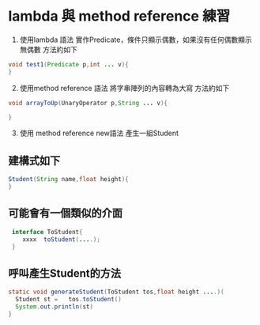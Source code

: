 # lambda 與 method reference 練習
1. 使用lambda 語法 實作Predicate，條件只顯示偶數，如果沒有任何偶數顯示無偶數
 方法約如下 
 ```java
 void test1(Predicate p,int ... v){
 }
 ````
2. 使用method reference 語法 將字串陣列的內容轉為大寫
 方法約如下 
 ```java
 void arrayToUp(UnaryOperator p,String ... v){
 
 }
 ````
3. 使用 method reference new語法 產生一組Student 
## 建構式如下
```java
Student(String name,float height){ 
}
```
## 可能會有一個類似的介面
```java
 interface ToStudent{
    xxxx  toStudent(....);
 }
````
## 呼叫產生Student的方法
```java
static void generateStudent(ToStudent tos,float height ....)(
  Student st =   tos.toStudent()
  System.out.println(st)
}

```
